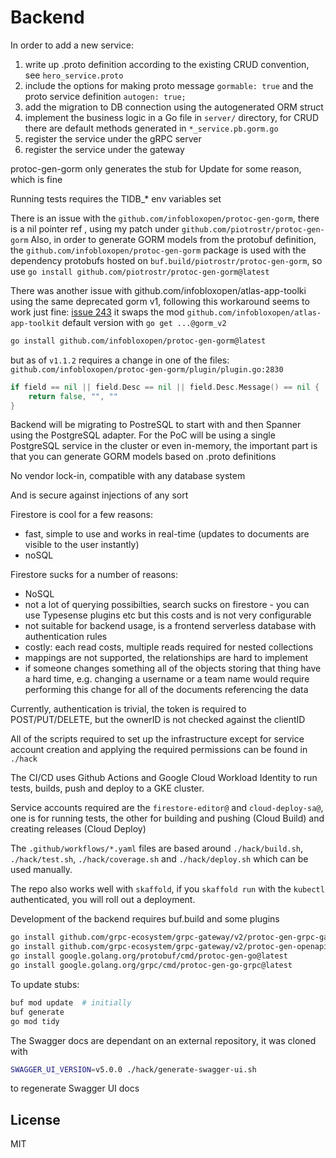 # Backend

In order to add a new service:

1. write up .proto definition according to the existing CRUD convention, see `hero_service.proto`
2. include the options for making proto message `gormable: true` and the
   proto service definition `autogen: true;`
3. add the migration to DB connection using the autogenerated ORM struct
4. implement the business logic in a Go file in `server/`
   directory, for CRUD there are default methods generated in
   `*_service.pb.gorm.go`
5. register the service under the gRPC server
6. register the service under the gateway

protoc-gen-gorm only generates the stub for Update for some reason, which is fine

Running tests requires the TIDB\_\* env variables set

There is an issue with the `github.com/infobloxopen/protoc-gen-gorm`, there is a
nil pointer ref , using my patch under `github.com/piotrostr/protoc-gen-gorm`
Also, in order to generate GORM models from the protobuf definition, the
`github.com/infobloxopen/protoc-gen-gorm` package is used with the dependency
protobufs hosted on `buf.build/piotrostr/protoc-gen-gorm`, so use `go install
github.com/piotrostr/protoc-gen-gorm@latest`

There was another issue with github.com/infobloxopen/atlas-app-toolki using the
same deprecated gorm v1, following this workaround seems to work just fine:
[issue 243](https://github.com/infobloxopen/protoc-gen-gorm/issues/243) it swaps the
mod `github.com/infobloxopen/atlas-app-toolkit` default version with `go get ...@gorm_v2`

```sh
go install github.com/infobloxopen/protoc-gen-gorm@latest
```

but as of `v1.1.2` requires a change in one of the files:
`github.com/infobloxopen/protoc-gen-gorm/plugin/plugin.go:2830`

```go
if field == nil || field.Desc == nil || field.Desc.Message() == nil {
    return false, "", ""
}
```

Backend will be migrating to PostreSQL to start with and then Spanner using the
PostgreSQL adapter. For the PoC will be using a single PostgreSQL service in
the cluster or even in-memory, the important part is that you can generate GORM
models based on .proto definitions

No vendor lock-in, compatible with any database system

And is secure against injections of any sort

Firestore is cool for a few reasons:

- fast, simple to use and works in real-time (updates to documents are visible
  to the user instantly)
- noSQL

Firestore sucks for a number of reasons:

- NoSQL
- not a lot of querying possibilties, search sucks on firestore - you can use
  Typesense plugins etc but this costs and is not very configurable
- not suitable for backend usage, is a frontend serverless database with authentication rules
- costly: each read costs, multiple reads required for nested collections
- mappings are not supported, the relationships are hard to implement
- if someone changes something all of the objects storing that thing have a hard
  time, e.g. changing a username or a team name would require performing this
  change for all of the documents referencing the data

Currently, authentication is trivial, the token is required to POST/PUT/DELETE,
but the ownerID is not checked against the clientID

All of the scripts required to set up the infrastructure except for service
account creation and applying the required permissions can be found in `./hack`

The CI/CD uses Github Actions and Google Cloud Workload Identity to run tests,
builds, push and deploy to a GKE cluster.

Service accounts required are the `firestore-editor@` and `cloud-deploy-sa@`, one
is for running tests, the other for building and pushing (Cloud Build) and
creating releases (Cloud Deploy)

The `.github/workflows/*.yaml` files are based around `./hack/build.sh`,
`./hack/test.sh`, `./hack/coverage.sh` and `./hack/deploy.sh` which can be used
manually.

The repo also works well with `skaffold`, if you `skaffold run` with the
`kubectl` authenticated, you will roll out a deployment.

Development of the backend requires buf.build and some plugins

```sh
go install github.com/grpc-ecosystem/grpc-gateway/v2/protoc-gen-grpc-gateway@latest
go install github.com/grpc-ecosystem/grpc-gateway/v2/protoc-gen-openapiv2@latest
go install google.golang.org/protobuf/cmd/protoc-gen-go@latest
go install google.golang.org/grpc/cmd/protoc-gen-go-grpc@latest
```

To update stubs:

```sh
buf mod update  # initially
buf generate
go mod tidy
```

The Swagger docs are dependant on an external repository, it was cloned with

```sh
SWAGGER_UI_VERSION=v5.0.0 ./hack/generate-swagger-ui.sh
```

to regenerate Swagger UI docs

## License

MIT
